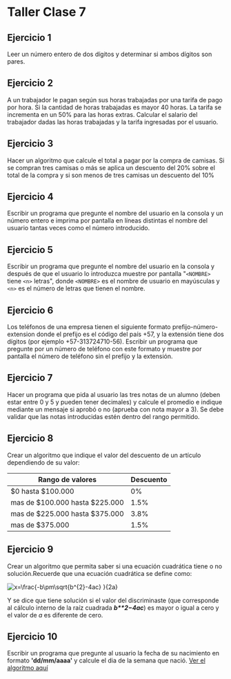 # Taller Clase 7

## Ejercicio 1
Leer un número entero de dos dígitos y determinar si ambos dígitos son pares.

## Ejercicio 2
A un trabajador le pagan según sus horas trabajadas por una tarifa de pago por hora. Si la cantidad de horas trabajadas es mayor 40 horas. La tarifa se incrementa en un 50% para las horas  extras.  Calcular  el  salario  del  trabajador  dadas  las  horas  trabajadas  y  la  tarifa ingresadas por el usuario.

## Ejercicio 3
Hacer un algoritmo que calcule el total a pagar por la compra de camisas. Si se compran tres  camisas  o  más  se  aplica  un  descuento  del  20%  sobre  el  total  de  la  compra  y  si  son menos de tres camisas un descuento del 10%

## Ejercicio 4
Escribir un programa que pregunte el nombre del usuario en la consola y un número entero e imprima por pantalla en líneas distintas el nombre del usuario tantas veces como el número introducido.

## Ejercicio 5
Escribir un programa que pregunte el nombre del usuario en la consola y después de que el usuario lo introduzca muestre por pantalla "`<NOMBRE>` tiene `<n>` letras", donde `<NOMBRE>` es el nombre de usuario en mayúsculas y `<n>` es el número de letras que tienen el nombre.

## Ejercicio 6
Los teléfonos de una empresa tienen el siguiente formato prefijo-número-extension donde el prefijo es el código del país +57, y la extensión tiene dos dígitos (por ejemplo +57-313724710-56). Escribir un programa que pregunte por un número de teléfono con este formato y muestre por pantalla el número de teléfono sin el prefijo y la extensión.

## Ejercicio 7
Hacer un programa que pida al usuario las tres notas de un alumno (deben estar entre 0 y 5 y pueden tener decimales) y calcule el promedio e indique mediante un mensaje si aprobó o no (aprueba con nota mayor a 3). Se debe validar que las notas introducidas estén dentro del rango permitido.

## Ejercicio 8
Crear un algoritmo que indique el valor del descuento de un artículo dependiendo de su valor:

| Rango de valores | Descuento |
|--|--|
| $0 hasta $100.000 | 0% |
|mas de $100.000 hasta $225.000| 1.5% |
|mas de $225.000 hasta $375.000| 3.8% |
|mas de $375.000 | 1.5% |

## Ejercicio 9
Crear un algoritmo que permita saber si una ecuación cuadrática tiene o no solución.Recuerde que una ecuación cuadrática se define como:

![x=\frac{-b\pm\sqrt{b^{2}-4ac} }{2a}](https://latex.codecogs.com/png.image?\dpi{140}\bg{white}x=\frac{-b\pm\sqrt{b^{2}-4ac}}{2a})

Y se dice que tiene solución si el valor del discriminaste (que corresponde al cálculo interno de la raíz cuadrada ___b**2−4ac___) es mayor o igual a cero y el valor de *a* es diferente de cero.

## Ejercicio 10
Escribir un programa que pregunte al usuario la fecha de su nacimiento en formato **'dd/mm/aaaa'** y calcule el dia de la semana que nació. [Ver el algoritmo aquí](https://www.gaussianos.com/como-calcular-que-dia-de-la-semana-fue/)
